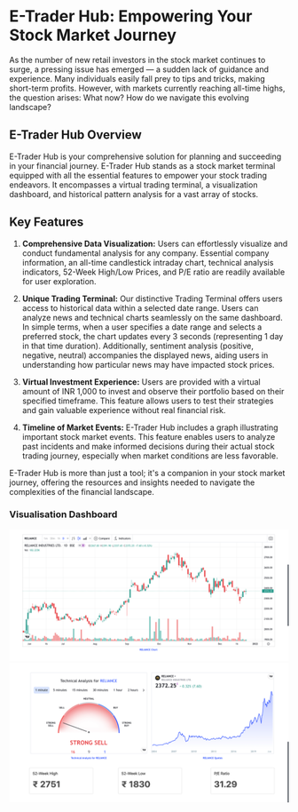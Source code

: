 # E-Trader Hub: Empowering Your Stock Market Journey

As the number of new retail investors in the stock market continues to surge, a pressing issue has emerged — a sudden lack of guidance and experience. Many individuals easily fall prey to tips and tricks, making short-term profits. However, with markets currently reaching all-time highs, the question arises: What now? How do we navigate this evolving landscape?

## E-Trader Hub Overview

E-Trader Hub is your comprehensive solution for planning and succeeding in your financial journey. E-Trader Hub stands as a stock market terminal equipped with all the essential features to empower your stock trading endeavors. It encompasses a virtual trading terminal, a visualization dashboard, and historical pattern analysis for a vast array of stocks.

## Key Features

1. **Comprehensive Data Visualization:**
   Users can effortlessly visualize and conduct fundamental analysis for any company. Essential company information, an all-time candlestick intraday chart, technical analysis indicators, 52-Week High/Low Prices, and P/E ratio are readily available for user exploration.

2. **Unique Trading Terminal:**
   Our distinctive Trading Terminal offers users access to historical data within a selected date range. Users can analyze news and technical charts seamlessly on the same dashboard. In simple terms, when a user specifies a date range and selects a preferred stock, the chart updates every 3 seconds (representing 1 day in that time duration). Additionally, sentiment analysis (positive, negative, neutral) accompanies the displayed news, aiding users in understanding how particular news may have impacted stock prices.

3. **Virtual Investment Experience:**
   Users are provided with a virtual amount of INR 1,000 to invest and observe their portfolio based on their specified timeframe. This feature allows users to test their strategies and gain valuable experience without real financial risk.

4. **Timeline of Market Events:**
   E-Trader Hub includes a graph illustrating important stock market events. This feature enables users to analyze past incidents and make informed decisions during their actual stock trading journey, especially when market conditions are less favorable.

E-Trader Hub is more than just a tool; it's a companion in your stock market journey, offering the resources and insights needed to navigate the complexities of the financial landscape.

### Visualisation Dashboard

<div align="center">
    <img src="images/visual2.png" alt="Vis2">
    <img src="images/visual3.png" alt="Vis3">
    <br>
</div>
